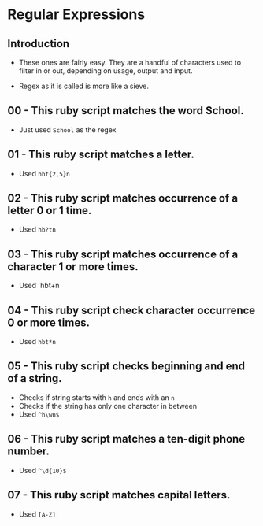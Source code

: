 # Regular Expressions

## Introduction
- These ones are fairly easy. They are a handful of characters used to filter in or out, depending on usage, output and input.

- Regex as it is called is more like a sieve.

## 00 - This ruby script matches the word School.
- Just used `School` as the regex

## 01 - This ruby script matches a letter.
- Used `hbt{2,5}n`

## 02 - This ruby script matches occurrence of a letter 0 or 1 time.
- Used `hb?tn`

## 03 - This ruby script matches occurrence of a character 1 or more times.
- Used `hbt+n

## 04 - This ruby script check character occurrence 0 or more times.
- Used `hbt*n`

## 05 - This ruby script checks beginning and end of a string.
- Checks if string starts with `h` and ends with an `n`
- Checks if the string has only one character in between
- Used `^h\wn$`

## 06 - This ruby script matches a ten-digit phone number.
- Used `^\d{10}$`

## 07 - This ruby script matches capital letters.
- Used `[A-Z]`